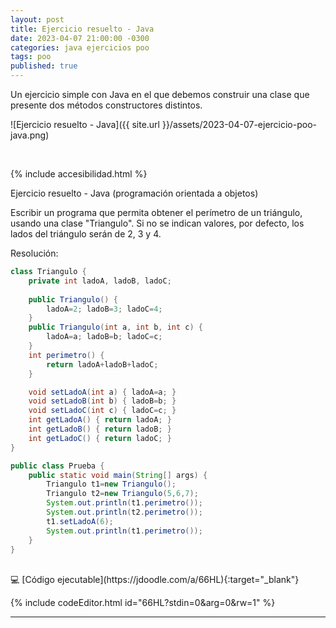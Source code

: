 ```yaml
---
layout: post
title: Ejercicio resuelto - Java
date: 2023-04-07 21:00:00 -0300
categories: java ejercicios poo
tags: poo
published: true
---
```


Un ejercicio simple con Java en el que debemos construir una clase que presente dos métodos constructores distintos.

![Ejercicio resuelto - Java]({{ site.url }}/assets/2023-04-07-ejercicio-poo-java.png)


&nbsp;

{% include accesibilidad.html %}

Ejercicio resuelto - Java (programación orientada a objetos)

Escribir un programa que permita obtener el perímetro de un triángulo, usando una clase "Triangulo". Si no se indican valores, por defecto, los lados del triángulo serán de 2, 3 y 4.

Resolución:

```java
class Triangulo {
    private int ladoA, ladoB, ladoC;
     
    public Triangulo() {
        ladoA=2; ladoB=3; ladoC=4;
    }
    public Triangulo(int a, int b, int c) {
        ladoA=a; ladoB=b; ladoC=c;
    }
    int perimetro() {
        return ladoA+ladoB+ladoC;
    }

    void setLadoA(int a) { ladoA=a; }
    void setLadoB(int b) { ladoB=b; }
    void setLadoC(int c) { ladoC=c; }
    int getLadoA() { return ladoA; }
    int getLadoB() { return ladoB; }
    int getLadoC() { return ladoC; }
}

public class Prueba {
    public static void main(String[] args) {
        Triangulo t1=new Triangulo();
        Triangulo t2=new Triangulo(5,6,7);
        System.out.println(t1.perimetro());
        System.out.println(t2.perimetro());
        t1.setLadoA(6);
        System.out.println(t1.perimetro());
    }
} 
```

</div></details>

<br />
💻 [Código ejecutable](https://jdoodle.com/a/66HL){:target="_blank"}

{% include codeEditor.html id="66HL?stdin=0&arg=0&rw=1" %} 
<br />

<hr />
